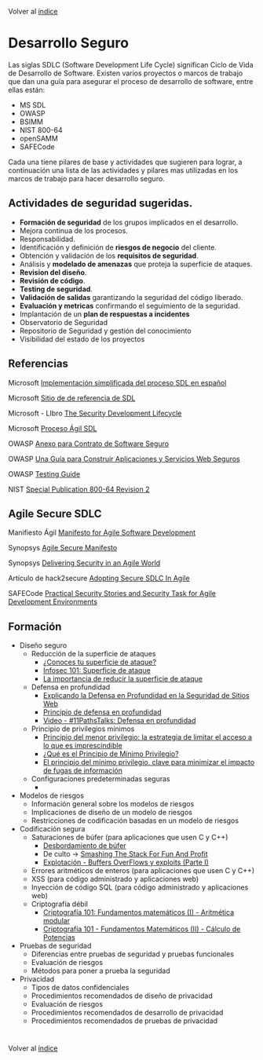 Volver al [índice](../../README.md)

#

# Desarrollo Seguro

Las siglas SDLC (Software Development Life Cycle) significan Ciclo de Vida de Desarrollo de Software. Existen varios proyectos o marcos de trabajo que dan una guía para asegurar el proceso de desarrollo de software, entre ellas están:

- MS SDL
- OWASP
- BSIMM
- NIST 800-64
- openSAMM
- SAFECode

Cada una tiene pilares de base y actividades que sugieren para lograr, a continuación una lista de las actividades y pilares mas utilizadas en los marcos de trabajo para hacer desarrollo seguro.

## Actividades de seguridad sugeridas.

- **Formación de seguridad** de los grupos implicados en el desarrollo.
- Mejora continua de los procesos.
- Responsabilidad.
- Identificación y definición de **riesgos de negocio** del cliente.
- Obtención y validación de los **requisitos de seguridad**.
- Análisis y **modelado de amenazas** que proteja la superficie de ataques.
- **Revision del diseño**.
- **Revisión de código**.
- **Testing de seguridad**.
- **Validación de salidas** garantizando la seguridad del código liberado.
- **Evaluación y metricas** confirmando el seguimiento de la seguridad.
- Implantación de un **plan de respuestas a incidentes**
- Observatorio de Seguridad
- Repositorio de Seguridad y gestión del conocimiento
- Visibilidad del estado de los proyectos

## Referencias
Microsoft [Implementación simplificada del proceso SDL en español](https://github.com/qnelo/security/blob/master/temas/sdlc/Spanish_Simplified%20Implementation%20of%20the%20SDL.docx)

Microsoft [Sitio de de referencia de SDL](https://www.microsoft.com/en-us/sdl)

Microsoft - LIbro [The Security Development Lifecycle](https://blogs.msdn.microsoft.com/microsoft_press/2016/04/19/free-ebook-the-security-development-lifecycle/)

Microsoft [Proceso Ágil SDL](https://www.microsoft.com/en-us/SDL/Discover/sdlagile.aspx)

OWASP [Anexo para Contrato de Software Seguro](https://www.owasp.org/index.php/Anexo_para_Contrato_de_Software_Seguro_de_OWASP)

OWASP [Una Guía para Construir
Aplicaciones y Servicios
Web Seguros](https://www.owasp.org/images/b/b2/OWASP_Development_Guide_2.0.1_Spanish.pdf)

OWASP [Testing Guide](https://www.owasp.org/index.php/OWASP_Testing_Project)

NIST [Special Publication 800-64 Revision 2](https://nvlpubs.nist.gov/nistpubs/legacy/sp/nistspecialpublication800-64r2.pdf)

## Agile Secure SDLC

Manifiesto Ágil [Manifesto for Agile Software Development](http://agilemanifesto.org/)

Synopsys [Agile Secure Manifesto](https://github.com/qnelo/security/blob/master/temas/sdlc/agile-security-manifesto.pdf)

Synopsys [Delivering Security in an Agile World](https://github.com/qnelo/security/blob/master/temas/sdlc/delivering-security-in-an-agile-world.pdf)

Artículo de hack2secure [Adopting Secure SDLC In Agile](https://www.hack2secure.com/blogs/adopting-secure-sdlc-in-agile)

SAFECode [Practical Security Stories and Security Task for Agile Development Environments](https://github.com/qnelo/security/blob/master/temas/sdlc/SAFECode_Agile_Dev_Security0712.pdf)

## Formación

-  Diseño seguro
   - Reducción de la superficie de ataques
     - [¿Conoces tu superficie de ataque?](https://medium.com/@marvin.soto/conoces-tu-superficie-de-ataque-a2b3fd8c382e)
     - [Infosec 101: Superficie de ataque](https://delfinabzueta.wordpress.com/2015/02/04/infosec-101-superficie-de-ataque/)
     - [La importancia de reducir la superficie de ataque](http://tecnologiasweb.blogspot.com/2010/11/la-importancia-de-reducir-la-superficie.html)
   - Defensa en profundidad
     - [Explicando la Defensa en Profundidad en la Seguridad de Sitios Web](https://blog.sucuri.net/espanol/2016/10/explicando-la-defensa-en-profundidad-en-la-seguridad-de-sitios-web.html)
     - [Principio de defensa en profundidad](https://smr2rubenblanco.wordpress.com/2017/11/10/principio-de-defensa-en-profundidad/)
     - [Video - #11PathsTalks: Defensa en profundidad](https://www.youtube.com/watch?v=ZggRDJqcMQM)
   - Principio de privilegios mínimos
     - [Principio del menor privilegio: la estrategia de limitar el acceso a lo que es imprescindible](https://www.welivesecurity.com/la-es/2018/06/08/principio-menor-privilegio-limitar-acceso-imprescindible/)
     - [¿Qué es el Principio de Mínimo Privilegio?](https://blog.sucuri.net/espanol/2017/04/el-principio-de-minimo-privilegio.html)
     - [El principio del mínimo privilegio, clave para minimizar el impacto de fugas de información](https://www.audea.com/es/principio-del-minimo-privilegio-clave-minimizar-impacto-fugas-informacion/)
   - Configuraciones predeterminadas seguras
     - []()
-  Modelos de riesgos
   - Información general sobre los modelos de riesgos
   - Implicaciones de diseño de un modelo de riesgos
   - Restricciones de codificación basadas en un modelo de riesgos
-  Codificación segura
   - Saturaciones de búfer (para aplicaciones que usen C y C++)
     - [Desbordamiento de búfer](https://www.ecured.cu/Desbordamiento_de_b%C3%BAfer)
     - De culto -> [Smashing The Stack For Fun And Profit](http://www-inst.eecs.berkeley.edu/~cs161/fa08/papers/stack_smashing.pdf)
     - [Explotación - Buffers OverFlows y exploits (Parte I)](https://elbauldelprogramador.com/explotacion-buffers-overflows-y-exploits-parte-i/)
   - Errores aritméticos de enteros (para aplicaciones que usen C y C++)
   - XSS (para código administrado y aplicaciones web)
   - Inyección de código SQL (para código administrado y aplicaciones web)
   - Criptografía débil
     - [Criptografía 101: Fundamentos matemáticos (I) - Aritmética modular](https://elbauldelprogramador.com/criptografia-101-fundamentos-matematicos-i/)
     - [Criptografía 101 - Fundamentos Matemáticos (II) - Cálculo de Potencias](https://elbauldelprogramador.com/criptografia-101-fundamentos-matematicos-ii/)
-  Pruebas de seguridad
   - Diferencias entre pruebas de seguridad y pruebas funcionales
   - Evaluación de riesgos
   - Métodos para poner a prueba la seguridad
-  Privacidad
   - Tipos de datos confidenciales
   - Procedimientos recomendados de diseño de privacidad
   - Evaluación de riesgos
   - Procedimientos recomendados de desarrollo de privacidad
   - Procedimientos recomendados de pruebas de privacidad



#

Volver al [índice](../../README.md)